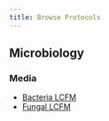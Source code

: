 ```yaml
---
title: Browse Protocols
---
```


## Microbiology

### Media

- [Bacteria LCFM](microbiology/media/bacterial_LCFM.md)
- [Fungal LCFM](microbiology/media/fungal_LCFM.md)
